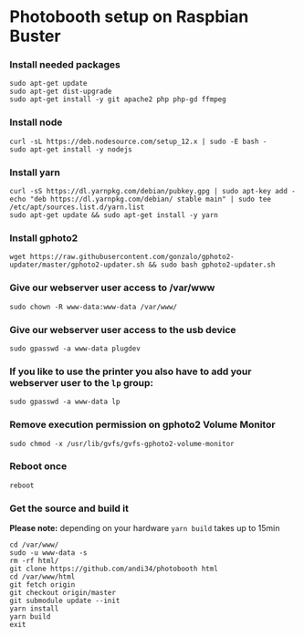 # Photobooth setup on Raspbian Buster
### Install needed packages
```
sudo apt-get update
sudo apt-get dist-upgrade
sudo apt-get install -y git apache2 php php-gd ffmpeg
```

### Install node
```
curl -sL https://deb.nodesource.com/setup_12.x | sudo -E bash -
sudo apt-get install -y nodejs
```

### Install yarn
```
curl -sS https://dl.yarnpkg.com/debian/pubkey.gpg | sudo apt-key add -
echo "deb https://dl.yarnpkg.com/debian/ stable main" | sudo tee /etc/apt/sources.list.d/yarn.list
sudo apt-get update && sudo apt-get install -y yarn
```

### Install gphoto2
```
wget https://raw.githubusercontent.com/gonzalo/gphoto2-updater/master/gphoto2-updater.sh && sudo bash gphoto2-updater.sh
```

### Give our webserver user access to /var/www
```
sudo chown -R www-data:www-data /var/www/
```

### Give our webserver user access to the usb device
```
sudo gpasswd -a www-data plugdev
```

### If you like to use the printer you also have to add your webserver user to the `lp` group:
```
sudo gpasswd -a www-data lp
```

### Remove execution permission on gphoto2 Volume Monitor
```
sudo chmod -x /usr/lib/gvfs/gvfs-gphoto2-volume-monitor
```

### Reboot once
```
reboot
```

### Get the source and build it
**Please note:** depending on your hardware `yarn build` takes up to 15min
```
cd /var/www/
sudo -u www-data -s
rm -rf html/
git clone https://github.com/andi34/photobooth html
cd /var/www/html
git fetch origin
git checkout origin/master
git submodule update --init
yarn install
yarn build
exit
```
